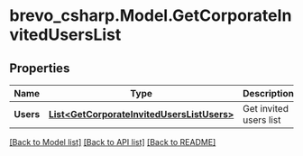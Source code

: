 # brevo_csharp.Model.GetCorporateInvitedUsersList
## Properties

Name | Type | Description | Notes
------------ | ------------- | ------------- | -------------
**Users** | [**List&lt;GetCorporateInvitedUsersListUsers&gt;**](GetCorporateInvitedUsersListUsers.md) | Get invited users list | [optional] 

[[Back to Model list]](../README.md#documentation-for-models) [[Back to API list]](../README.md#documentation-for-api-endpoints) [[Back to README]](../README.md)


